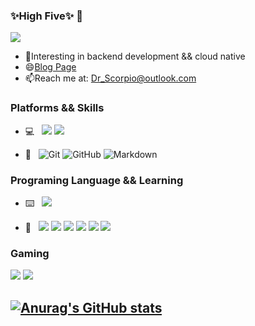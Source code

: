 ### ✨High Five✨ 👋
![](https://visitor-badge.glitch.me/badge?page_id=CasterWx.readme)

  * 🤔Interesting in backend development && cloud native
  * 😄[Blog Page](http://blog.drscorpio.site/)
  * 📫Reach me at: Dr_Scorpio@outlook.com

### Platforms && Skills
 * 💻 &#160; [![](https://img.shields.io/badge/-Arch%20Linux-33aadd?style=flat-square&logo=arch-linux&logoColor=ffffff)](https://www.archlinux.org/)
 [![](https://img.shields.io/badge/-Windows10-0078D6?style=flat-square&logo=windows&logoColor=ffffff)](https://www.microsoft.com/windows/get-windows-10)

 * 🔧 &#160; ![Git](https://img.shields.io/badge/-Git-F05032?flat-squaret&logo=git&logoColor=ffffff)
![GitHub](https://img.shields.io/badge/-GitHub-181717?style=flat-square&logo=github&logoColor=ffffff)
![Markdown](https://img.shields.io/badge/-Markdown-000000?style=flat-square&logo=markdown&logoColor=ffffff)
 
 ### Programing Language && Learning
 * ⌨️ &#160; ![](https://img.shields.io/badge/-Golang-00ADD8?style=flat-square&logo=go&logoColor=ffffff)

 * 🌱 &#160; [![](https://img.shields.io/badge/-Docker-2496ED?style=flat-square&logo=docker&logoColor=ffffff)](https://www.docker.com/)
 [![](https://img.shields.io/badge/-Linux-fcc624?style=flat-square&logo=linux&logoColor=white)](https://www.linuxfoundation.org/)
 [![](https://img.shields.io/badge/-MySQL-003545?style=flat-square&logo=mysql&logoColor=white)](https://mariadb.com/)
 [![](https://img.shields.io/badge/-Redis-dc382d?style=flat-square&logo=redis&logoColor=white)](https://sass-lang.com/)
 ![](https://img.shields.io/badge/-TypeScript-3178C6?style=flat-square&logo=typescript&logoColor=white)
 ![](https://img.shields.io/badge/-Rust-000000?style=flat-square&logo=rust&logoColor=white)
 
 ### Gaming
 ![](https://img.shields.io/badge/-Nintendo%20Switch-e60012?style=flat-square&logo=nintendo%20switch&logoColor=ffffff)
[![](https://img.shields.io/badge/Steam-171a21?style=flat-square&logo=steam&logoColor=ffffff)](https://steamcommunity.com/id/drscorpio)

  
[![Anurag's GitHub stats](https://github-readme-stats.vercel.app/api?username=DrScorpio&show_icons=true&theme=onedark)](https://github.com/anuraghazra/github-readme-stats)
---

<!--
**DrScorpio/DrScorpio** is a  _special_ ✨ repository because its `README.md` (this file) appears on your GitHub profile.

Here are some ideas to get you started:

-  I’m currently working on ...
-  I’m  learning ...
- 👯 I’m  to collaborate on ...
-  I’m looking for help with ...
- 💬 Ask me about ...
-  How to reach me: ...
-  Pronouns: ...
- ⚡ Fun fact: ...
-->
